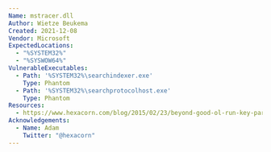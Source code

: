 ```yaml
---
Name: mstracer.dll
Author: Wietze Beukema
Created: 2021-12-08
Vendor: Microsoft
ExpectedLocations:
  - "%SYSTEM32%"
  - "%SYSWOW64%"
VulnerableExecutables:
  - Path: '%SYSTEM32%\searchindexer.exe'
    Type: Phantom
  - Path: '%SYSTEM32%\searchprotocolhost.exe'
    Type: Phantom
Resources:
  - https://www.hexacorn.com/blog/2015/02/23/beyond-good-ol-run-key-part-28/
Acknowledgements:
  - Name: Adam
    Twitter: "@hexacorn"
---
```


